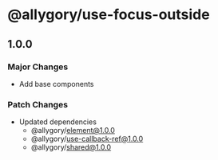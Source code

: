 # @allygory/use-focus-outside

## 1.0.0

### Major Changes

- Add base components

### Patch Changes

- Updated dependencies
  - @allygory/element@1.0.0
  - @allygory/use-callback-ref@1.0.0
  - @allygory/shared@1.0.0
